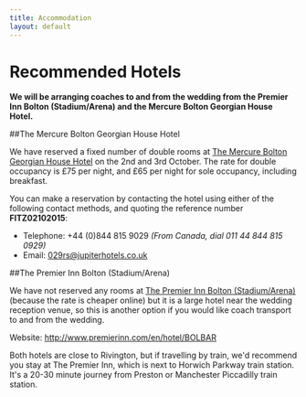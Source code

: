 ```yaml
---
title: Accommodation
layout: default
---
```


# Recommended Hotels

**We will be arranging coaches to and from the wedding from the Premier Inn Bolton (Stadium/Arena) and the Mercure Bolton Georgian House Hotel.**


##The Mercure Bolton Georgian House Hotel

We have reserved a fixed number of double rooms at <a target="_blank" href="http://www.mercurebolton.co.uk/">The Mercure Bolton Georgian House Hotel</a> on the 2nd and 3rd October. The rate for double occupancy is £75 per night, and £65 per night for sole occupancy, including breakfast. 

You can make a reservation by contacting the hotel using either of the following contact methods, and quoting the reference number **FITZ02102015**:

* Telephone: +44 (0)844 815 9029 *(From Canada, dial 011 44 844 815 0929)*
* Email: 029rs@jupiterhotels.co.uk


##The Premier Inn Bolton (Stadium/Arena)

We have not reserved any rooms at <a target="_blank" href="http://www.premierinn.com/en/hotel/BOLBAR/">The Premier Inn Bolton (Stadium/Arena)</a> (because the rate is cheaper online) but it is a large hotel near the wedding reception venue, so this is another option if you would like coach transport to and from the wedding.

Website: <a target="_blank" href="http://www.premierinn.com/en/hotel/BOLBAR/">http://www.premierinn.com/en/hotel/BOLBAR</a>

Both hotels are close to Rivington, but if travelling by train, we'd recommend you stay at The Premier Inn, which  is next to Horwich Parkway train station. It's a 20-30 minute journey from Preston or Manchester Piccadilly train station.



